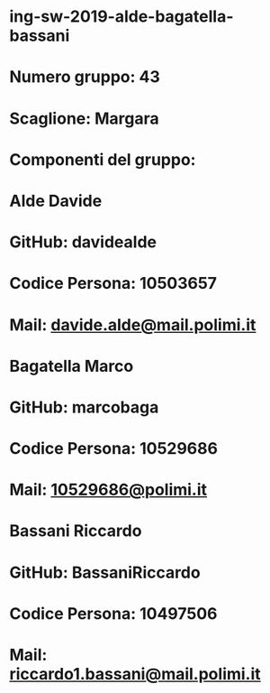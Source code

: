 # ing-sw-2019-alde-bagatella-bassani
#
# Numero gruppo: 43
#
# Scaglione: Margara
#
# Componenti del gruppo:
#
# Alde Davide
#       GitHub:                 davidealde
#       Codice Persona:         10503657
#       Mail:                   davide.alde@mail.polimi.it
#
# Bagatella Marco
#       GitHub:                 marcobaga
#       Codice Persona:         10529686
#       Mail:                   10529686@polimi.it
#
# Bassani Riccardo
#       GitHub:                 BassaniRiccardo
#       Codice Persona:         10497506
#       Mail:                   riccardo1.bassani@mail.polimi.it
